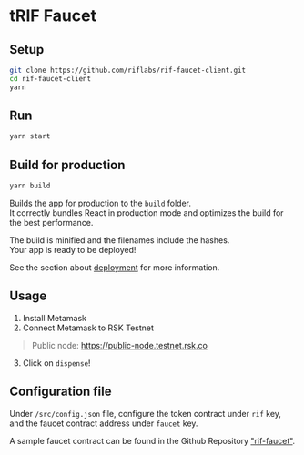 # tRIF Faucet

## Setup

```sh
git clone https://github.com/riflabs/rif-faucet-client.git
cd rif-faucet-client
yarn
```

## Run

```sh
yarn start
```

## Build for production

```sh
yarn build
```

Builds the app for production to the `build` folder.<br>
It correctly bundles React in production mode and optimizes the build for the best performance.

The build is minified and the filenames include the hashes.<br>
Your app is ready to be deployed!

See the section about [deployment](https://facebook.github.io/create-react-app/docs/deployment) for more information.

## Usage

1. Install Metamask
2. Connect Metamask to RSK Testnet
  > Public node: https://public-node.testnet.rsk.co
3. Click on `dispense`!

## Configuration file

Under `/src/config.json` file, configure the token contract under `rif` key, and the faucet contract address under `faucet` key.

A sample faucet contract can be found in the Github Repository ["rif-faucet"](https://github.com/riflabs/rif-faucet).
